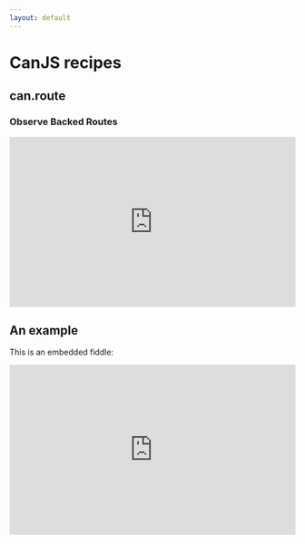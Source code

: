 ```yaml
---
layout: default
---
```


# CanJS recipes

## can.route

### Observe Backed Routes

<iframe style="width: 100%; height: 300px" 
        src="http://jsfiddle.net/YRXHV/7/embedded/" 
        allowfullscreen="allowfullscreen" 
        frameborder="0">JSFiddle</iframe>

## An example

This is an embedded fiddle:

<iframe style="width: 100%; height: 300px" 
        src="http://jsfiddle.net/u7PpX/7/embedded/" 
        allowfullscreen="allowfullscreen" 
        frameborder="0">JSFiddle</iframe>